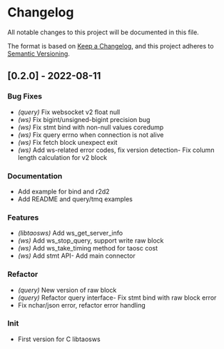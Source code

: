 # Changelog

All notable changes to this project will be documented in this file.


The format is based on [Keep a Changelog](https://keepachangelog.com/en/1.0.0/),
and this project adheres to [Semantic Versioning](https://semver.org/spec/v2.0.0.html).
<!-- generated by git-cliff -->
## [0.2.0] - 2022-08-11

### Bug Fixes

- *(query)* Fix websocket v2 float null
- *(ws)* Fix bigint/unsigned-bigint precision bug
- *(ws)* Fix stmt bind with non-null values coredump
- *(ws)* Fix query errno when connection is not alive
- *(ws)* Fix fetch block unexpect exit
- *(ws)* Add ws-related error codes, fix version detection- Fix column length calculation for v2 block


### Documentation
- Add example for bind and r2d2
- Add README and query/tmq examples


### Features

- *(libtaosws)* Add ws_get_server_info
- *(ws)* Add ws_stop_query, support write raw block
- *(ws)* Add ws_take_timing method for taosc cost
- *(ws)* Add stmt API- Add main connector


### Refactor

- *(query)* New version of raw block
- *(query)* Refactor query interface- Fix stmt bind with raw block error
- Fix nchar/json error, refactor error handling


### Init
- First version for C libtaosws


<!-- generated by git-cliff -->
